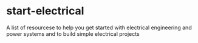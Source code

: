 # start-electrical
A list of resourcese to help you get started with electrical engineering and power systems and to build simple electrical projects
